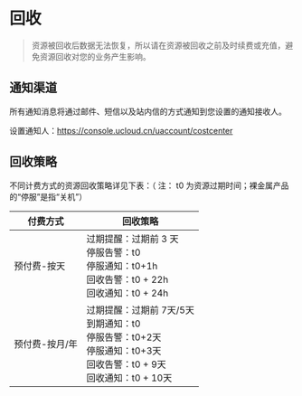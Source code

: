 # 回收

>资源被回收后数据无法恢复，所以请在资源被回收之前及时续费或充值，避免资源回收对您的业务产生影响。

## 通知渠道

所有通知消息将通过邮件、短信以及站内信的方式通知到您设置的通知接收人。

设置通知人：https://console.ucloud.cn/uaccount/costcenter

## 回收策略

不同计费方式的资源回收策略详见下表：（ 注： t0 为资源过期时间；裸金属产品的“停服”是指“关机”）

| 付费方式 | 回收策略 |
| ---    | --- | 
| 预付费-按天    | 过期提醒：过期前 3 天<br/>停服告警：t0<br/>停服通知：t0+1h<br/>回收告警：t0 + 22h<br/>回收通知：t0 + 24h |
| 预付费-按月/年   | 过期提醒：过期前 7天/5天<br/>到期通知：t0<br/>停服告警：t0+2天<br/>停服通知：t0+3天<br/>回收告警：t0 + 9天<br/>回收通知：t0 + 10天 |